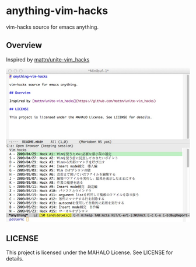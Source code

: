 # anything-vim-hacks

vim-hacks source for emacs anything.

## Overview

Inspired by [mattn/unite-vim_hacks](https://github.com/mattn/unite-vim_hacks)

![anything sources](./images/ui-anything.jpg)

## LICENSE

This project is licensed under the MAHALO License. See LICENSE for details.

